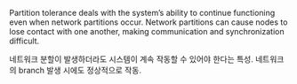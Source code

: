 Partition tolerance deals with the system’s ability to continue functioning even when network partitions occur.
Network partitions can cause nodes to lose contact with one another, making communication and synchronization difficult.

네트워크 분할이 발생하더라도 시스템이 계속 작동할 수 있어야 한다는 특성.
네트워크의 branch 발생 시에도 정상적으로 작동.